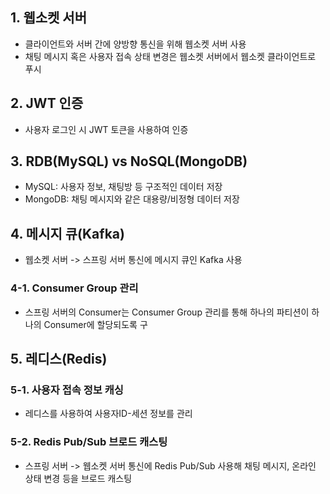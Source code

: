 
## 1. 웹소켓 서버
- 클라이언트와 서버 간에 양방향 통신을 위해 웹소켓 서버 사용
- 채팅 메시지 혹은 사용자 접속 상태 변경은 웹소켓 서버에서 웹소켓 클라이언트로 푸시

## 2. JWT 인증
- 사용자 로그인 시 JWT 토큰을 사용하여 인증
  
## 3. RDB(MySQL) vs NoSQL(MongoDB)
- MySQL: 사용자 정보, 채팅방 등 구조적인 데이터 저장
- MongoDB: 채팅 메시지와 같은 대용량/비정형 데이터 저장

## 4. 메시지 큐(Kafka) 
- 웹소켓 서버 -> 스프링 서버 통신에 메시지 큐인 Kafka 사용

### 4-1. Consumer Group 관리
- 스프링 서버의 Consumer는 Consumer Group 관리를 통해 하나의 파티션이 하나의 Consumer에 할당되도록 구

## 5. 레디스(Redis)

### 5-1. 사용자 접속 정보 캐싱 
- 레디스를 사용하여 사용자ID-세션 정보를 관리

### 5-2. Redis Pub/Sub 브로드 캐스팅 
- 스프링 서버 -> 웹소켓 서버 통신에 Redis Pub/Sub 사용해 채팅 메시지, 온라인 상태 변경 등을 브로드 캐스팅

